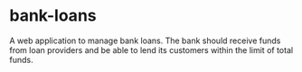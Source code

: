 # bank-loans
 A web application to manage bank loans. 
 The bank should receive funds from loan providers and be able to lend its customers within the limit of total funds.
 
